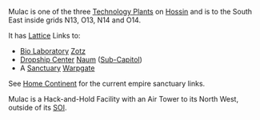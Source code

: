 Mulac is one of the three [Technology Plants](../locations/Technology_Plant.md)
on [Hossin](../locations/Hossin.md) and is to the South East inside grids N13,
O13, N14 and O14.

It has [Lattice](../terminology/Lattice.md) Links to:

- [Bio Laboratory](../locations/Bio_Laboratory.md) [Zotz](Zotz.md)
- [Dropship Center](../locations/Dropship_Center.md) [Naum](../Naum.md)
  ([Sub-Capitol](../locations/Sub-Capitol.md))
- A [Sanctuary](../locations/Sanctuary.md) [Warpgate](../locations/Warpgate.md)

See [Home Continent](../locations/Home_Continent.md) for the current empire
sanctuary links.

Mulac is a Hack-and-Hold Facility with an Air Tower to its North West, outside
of its [SOI](../locations/Sphere_of_Influence.md).

<!--[Category:Facilities](Category:Facilities.md)-->
